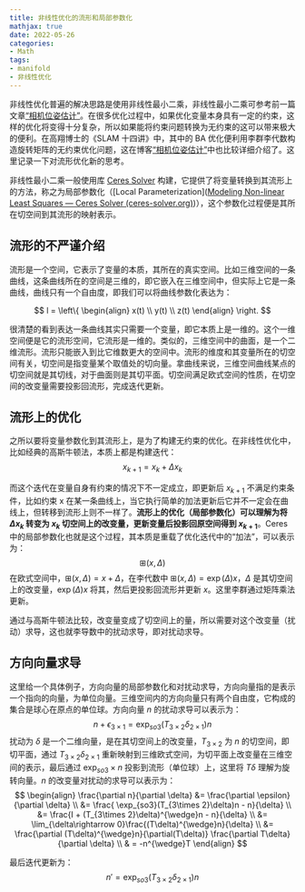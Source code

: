 ```yaml
---
title: 非线性优化的流形和局部参数化
mathjax: true
date: 2022-05-26
categories: 
- Math
tags:
- manifold
- 非线性优化
---
```


非线性优化普遍的解决思路是使用非线性最小二乘，非线性最小二乘可参考前一篇文章[“相机位姿估计”](https://weijun-lin.top/2022/03/13/2022-03-13-%20%E7%9B%B8%E6%9C%BA%E4%BD%8D%E5%A7%BF%E4%BC%B0%E8%AE%A1%E4%B8%8E%E7%82%B9%E4%BA%91%E4%BC%98%E5%8C%96/#%E9%9D%9E%E7%BA%BF%E6%80%A7%E6%9C%80%E5%B0%8F%E4%BA%8C%E4%B9%98)。在很多优化过程中，如果优化变量本身具有一定的约束，这样的优化将变得十分复杂，所以如果能将约束问题转换为无约束的这可以带来极大的便利。在高翔博士的《SLAM 十四讲》中，其中的 BA 优化便利用李群李代数构造旋转矩阵的无约束优化问题，这在博客[“相机位姿估计”](https://weijun-lin.top/2022/03/13/2022-03-13-%20%E7%9B%B8%E6%9C%BA%E4%BD%8D%E5%A7%BF%E4%BC%B0%E8%AE%A1%E4%B8%8E%E7%82%B9%E4%BA%91%E4%BC%98%E5%8C%96/#%E9%9D%9E%E7%BA%BF%E6%80%A7%E6%9C%80%E5%B0%8F%E4%BA%8C%E4%B9%98)中也比较详细介绍了。这里记录一下对流形优化新的思考。

<!-- more -->

非线性最小二乘一般使用库 [Ceres Solver](ceres-solver.org) 构建，它提供了将变量转换到其流形上的方法，称之为局部参数化（[Local Parameterization]([Modeling Non-linear Least Squares — Ceres Solver (ceres-solver.org)](http://ceres-solver.org/nnls_modeling.html#_CPPv4N5ceres21LocalParameterizationE))），这个参数化过程便是其所在切空间到其流形的映射表示。

## 流形的不严谨介绍

流形是一个空间，它表示了变量的本质，其所在的真实空间。比如三维空间的一条曲线，这条曲线所在的空间是三维的，即它嵌入在三维空间中，但实际上它是一条曲线，曲线只有一个自由度，即我们可以将曲线参数化表达为：

$$
l = 
\left\{
\begin{align}
x(t) \\
y(t) \\
z(t)
\end{align}
\right.
$$

很清楚的看到表达一条曲线其实只需要一个变量，即它本质上是一维的。这个一维空间便是它的流形空间，它流形是一维的。类似的，三维空间中的曲面，是一个二维流形。流形只能嵌入到比它维数更大的空间中。流形的维度和其变量所在的切空间有关，切空间是指变量某个取值处的切向量。拿曲线来说，三维空间曲线某点的切空间就是其切线，对于曲面则是其切平面。切空间满足欧式空间的性质，在切空间的改变量需要投影回流形，完成迭代更新。

## 流形上的优化

之所以要将变量参数化到其流形上，是为了构建无约束的优化。在非线性优化中，比如经典的高斯牛顿法，本质上都是构建迭代：
$$
x_{k+1} = x_k + \Delta x_k
$$

而这个迭代在变量自身有约束的情况下不一定成立，即更新后 $x_{k+1}$ 不满足约束条件，比如约束 x 在某一条曲线上，当它执行简单的加法更新后它并不一定会在曲线上，但转移到流形上则不一样了。**流形上的优化（局部参数化）可以理解为将 $\Delta x_k$ 转变为 $x_k$ 切空间上的改变量，更新变量后投影回原空间得到 $x_{k+1}$**。Ceres 中的局部参数化也就是这个过程，其本质是重载了优化迭代中的“加法”，可以表示为：
$$
\boxplus (x,\Delta)
$$
在欧式空间中，$\boxplus (x,\Delta) = x + \Delta$，在李代数中 $\boxplus (x,\Delta) = \exp(\Delta)x$，$\Delta$ 是其切空间上的改变量，$\exp(\Delta) x$ 将其，然后更投影回流形并更新 $x$。这里李群通过矩阵乘法更新。

通过与高斯牛顿法比较，改变量变成了切空间上的量，所以需要对这个改变量（扰动）求导，这也就李导数中的扰动求导，即对扰动求导。

## 方向向量求导

这里给一个具体例子，方向向量的局部参数化和对扰动求导，方向向量指的是表示一个指向的向量，为单位向量。三维空间内的方向向量只有两个自由度，它构成的集合是球心在原点的单位球。方向向量 $n$ 的扰动求导可以表示为：
$$
n + \epsilon_{3\times 1} = \exp_{so3}(T_{3\times 2}\delta_{2\times 1})n
$$
扰动为 $\delta$ 是一个二维向量，是在其切空间上的改变量，$T_{3\times 2}$ 为 $n$ 的切空间，即切平面，通过 $T_{3\times 2}\delta_{2\times 1}$ 重新映射到三维欧式空间，为切平面上改变量在三维空间的表示，最后通过 $\exp_{so3} \times n$ 投影到流形（单位球）上，这里将 $T\delta$ 理解为旋转向量。$n$ 的改变量对扰动的求导可以表示为：
$$
\begin{align}
\frac{\partial n}{\partial \delta} 
&= \frac{\partial \epsilon}{\partial \delta} \\
&= \frac{ \exp_{so3}(T_{3\times 2}\delta)n - n}{\delta} \\
&= \frac{I + (T_{3\times 2}\delta)^{\wedge}n - n}{\delta} \\
&= \lim_{\delta\rightarrow 0}\frac{(T\delta)^{\wedge}n}{\delta} \\
&= \frac{\partial (T\delta)^{\wedge}n}{\partial(T\delta)}
\frac{\partial T\delta}{\partial \delta} \\
& = -n^{\wedge}T
\end{align}
$$

最后迭代更新为：
$$
n' = \exp_{so3}(T_{3\times 2}\delta_{2\times 1})n
$$
